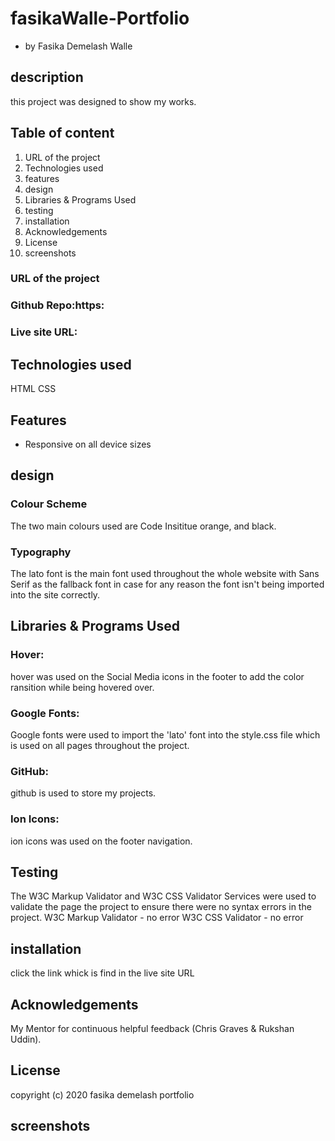 # fasikaWalle-Portfolio

- by Fasika Demelash Walle

## description

this project was designed to show my works.

## Table of content

1. URL of the project
2. Technologies used
3. features
4. design
5. Libraries & Programs Used
6. testing
7. installation
8. Acknowledgements
9. License
10. screenshots

### URL of the project

### Github Repo:https:

### Live site URL:

## Technologies used

HTML
CSS

## Features

- Responsive on all device sizes

## design

### Colour Scheme

The two main colours used are Code Insititue orange, and black.

### Typography

The lato font is the main font used throughout the whole website with Sans Serif as the fallback font in case for any reason the font isn't being imported into the site correctly.

## Libraries & Programs Used

### Hover:

hover was used on the Social Media icons in the footer to add the color ransition while being hovered over.

### Google Fonts:

Google fonts were used to import the 'lato' font into the style.css file which is used on all pages throughout the project.

### GitHub:

github is used to store my projects.

### Ion Icons:

ion icons was used on the footer navigation.

## Testing

The W3C Markup Validator and W3C CSS Validator Services were used to validate the page the project to ensure there were no syntax errors in the project.
W3C Markup Validator - no error
W3C CSS Validator - no error

## installation

click the link whick is find in the live site URL

## Acknowledgements

My Mentor for continuous helpful feedback (Chris Graves & Rukshan Uddin).

## License

copyright (c) 2020 fasika demelash portfolio

## screenshots
